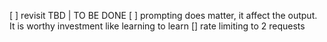 [ ] revisit TBD | TO BE DONE
[ ] prompting does matter, it affect the output. It is worthy investment like learning to learn
[] rate limiting to 2 requests